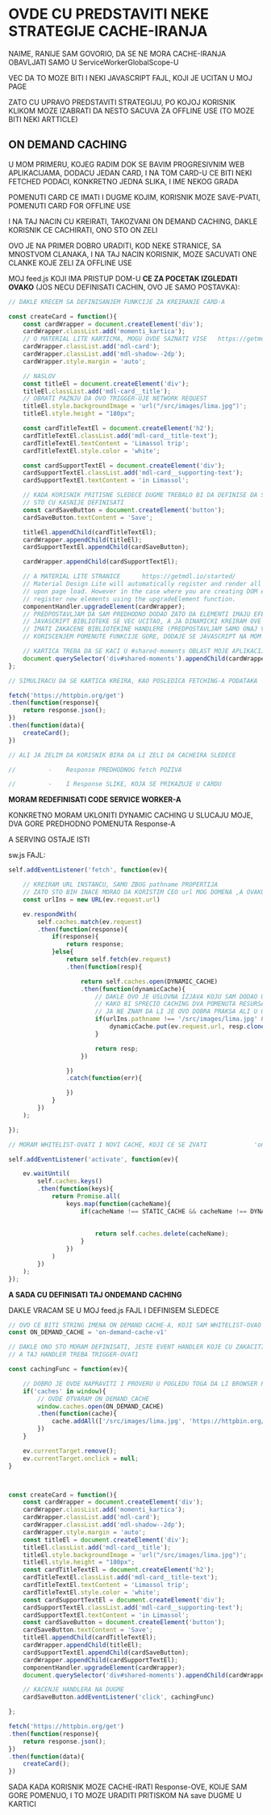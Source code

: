 # OVDE CU PREDSTAVITI NEKE STRATEGIJE CACHE-IRANJA

NAIME, RANIJE SAM GOVORIO, DA SE NE MORA CACHE-IRANJA OBAVLJATI SAMO U ServiceWorkerGlobalScope-U

VEC DA TO MOZE BITI I NEKI JAVASCRIPT FAJL, KOJI JE UCITAN U MOJ PAGE

ZATO CU UPRAVO PREDSTAVITI STRATEGIJU, PO KOJOJ KORISNIK KLIKOM MOZE IZABRATI DA NESTO SACUVA ZA OFFLINE USE (TO MOZE BITI NEKI ARTTICLE)

## ON DEMAND CACHING

U MOM PRIMERU, KOJEG RADIM DOK SE BAVIM PROGRESIVNIM WEB APLIKACIJAMA, DODACU JEDAN CARD, I NA TOM CARD-U CE BITI NEKI FETCHED PODACI, KONKRETNO JEDNA SLIKA, I IME NEKOG GRADA

POMENUTI CARD CE IMATI I DUGME KOJIM, KORISNIK MOZE SAVE-PVATI, POMENUTI CARD FOR OFFLINE USE

I NA TAJ NACIN CU KREIRATI, TAKOZVANI ON DEMAND CACHING, DAKLE KORISNIK CE CACHIRATI, ONO STO ON ZELI

OVO JE NA PRIMER DOBRO URADITI, KOD NEKE STRANICE, SA MNOSTVOM CLANAKA, I NA TAJ NACIN KORISNIK, MOZE SACUVATI ONE CLANKE KOJE ZELI ZA OFFLINE USE

MOJ feed.js KOJI IMA PRISTUP DOM-U **CE ZA POCETAK IZGLEDATI OVAKO** (JOS NECU DEFINISATI CACHIN, OVO JE SAMO POSTAVKA):

```javascript
// DAKLE KRECEM SA DEFINISANJEM FUNKCIJE ZA KREIRANJE CARD-A

const createCard = function(){
    const cardWrapper = document.createElement('div');
    cardWrapper.classList.add('momenti_kartica');
    // O MATERIAL LITE KARTICMA, MOGU OVDE SAZNATI VISE   https://getmdl.io/components/index.html#cards-section
    cardWrapper.classList.add('mdl-card');
    cardWrapper.classList.add('mdl-shadow--2dp');
    cardWrapper.style.margin = 'auto';

    // NASLOV
    const titleEl = document.createElement('div');
    titleEl.classList.add('mdl-card__title');
    // OBRATI PAZNJU DA OVO TRIGGER-UJE NETWORK REQUEST
    titleEl.style.backgroundImage = 'url("/src/images/lima.jpg")';
    titleEl.style.height = "180px";

    const cardTitleTextEl = document.createElement('h2');
    cardTitleTextEl.classList.add('mdl-card__title-text');
    cardTitleTextEl.textContent = 'Limassol trip';
    cardTitleTextEl.style.color = 'white';

    const cardSupportTextEl = document.createElement('div');
    cardSupportTextEl.classList.add('mdl-card__supporting-text');
    cardSupportTextEl.textContent = 'in Limassol';

    // KADA KORISNIK PRITISNE SLEDECE DUGME TREBALO BI DA DEFINISE DA SE CARD CUVA OFFLINE
    // STO CU KASNIJE DEFINISATI
    const cardSaveButton = document.createElement('button');
    cardSaveButton.textContent = 'Save';

    titleEl.appendChild(cardTitleTextEl);
    cardWrapper.appendChild(titleEl);
    cardSupportTextEl.appendChild(cardSaveButton);

    cardWrapper.appendChild(cardSupportTextEl);

    // A MATERIAL LITE STRANICE      https://getmdl.io/started/
    // Material Design Lite will automatically register and render all elements marked with MDL classes
    // upon page load. However in the case where you are creating DOM elements dynamically you need to 
    // register new elements using the upgradeElement function.
    componentHandler.upgradeElement(cardWrapper);
    // PREDPOSTAVLJAM DA SAM PREDHODNO DODAO ZATO DA ELEMENTI IMAJU EFEKAT KOJI JE DODAT JAVASCRIPT-OM
    // JAVASCRIPT BIBLIOTEKE SE VEC UCITAO, A JA DINAMICKI KREIRAM OVE ELEMENTE, TAKO DA ONI NECE
    // IMATI ZAKACENE BIBLIOTEKINE HANDLERE (PREDPOSTAVLJAM SAMO ONAJ VEZAN ZA RIPPLE EFFECT)
    // KORISCENJEM POMENUTE FUNKCIJE GORE, DODAJE SE JAVASCRIPT NA MOM DINAMICKI KREIRANO MELEMENTU

    // KARTICA TREBA DA SE KACI U #shared-moments OBLAST MOJE APLIKACIJE
    document.querySelector('div#shared-moments').appendChild(cardWrapper);
};

// SIMULIRACU DA SE KARTICA KREIRA, KAO POSLEDICA FETCHING-A PODATAKA

fetch('https://httpbin.org/get')
.then(function(response){
    return response.json();
})
.then(function(data){
    createCard();
})

// ALI JA ZELIM DA KORISNIK BIRA DA LI ZELI DA CACHEIRA SLEDECE

//         -    Response PREDHODNOG fetch POZIVA

//         -    I Response SLIKE, KOJA SE PRIKAZUJE U CARDU
```

**MORAM REDEFINISATI CODE SERVICE WORKER-A**

KONKRETNO MORAM UKLONITI DYNAMIC CACHING U SLUCAJU MOJE, DVA GORE PREDHODNO POMENUTA Response-A

A SERVING OSTAJE ISTI

sw.js FAJL:

```javascript
self.addEventListener('fetch', function(ev){

    // KREIRAM URL INSTANCU, SAMO ZBOG pathname PROPERTIJA
    // ZATO STO BIH INACE MORAO DA KORISTIM CEO url MOG DOMENA ,A OVAKO IMAM pathname OPECIJU
    const urlIns = new URL(ev.request.url)

    ev.respondWith(
        self.caches.match(ev.request)
        .then(function(response){
            if(response){
                return response;
            }else{
                return self.fetch(ev.request)
                .then(function(resp){

                    return self.caches.open(DYNAMIC_CACHE)
                    .then(function(dynamicCache){
                        // DAKLE OVO JE USLOVNA IZJAVA KOJU SAM DODAO U MOM PRIMERU
                        // KAKO BI SPRECIO CACHING DVA POMENUTA RESURSA
                        // JA NE ZNAM DA LI JE OVO DOBRA PRAKSA ALI U OVOM MOM PRIMERU CE POSLUZITI
                        if(urlIns.pathname !== '/src/images/lima.jpg' && ev.request.url !== 'https://httpbin.org/get'){
                            dynamicCache.put(ev.request.url, resp.clone());
                        }

                        return resp;
                    })

                })
                .catch(function(err){

                })
            }
        })
    );

});

// MORAM WHITELIST-OVATI I NOVI CACHE, KOJI CE SE ZVATI             'on-demand-cache-v1'

self.addEventListener('activate', function(ev){

    ev.waitUntil(
        self.caches.keys()
        .then(function(keys){
            return Promise.all(
                keys.map(function(cacheName){
                    if(cacheName !== STATIC_CACHE && cacheName !== DYNAMIC_CACHE && caheName !== 'on-demand-cache-v1'){  // SADA NI ON DEMAND CACHE NECE BITI OBRISAN
                                                                                    // AKO CACHE-I NEMAJU IMENA, KOJA REFERENCIRAJU DVE
                                                                                    // VARIJABLE
                        return self.caches.delete(cacheName);                       // UKLOANJAM IH
                    }
                })
            )
        })
    );
});

```

**A SADA CU DEFINISATI TAJ ONDEMAND CACHING**

DAKLE VRACAM SE U MOJ feed.js FAJL I DEFINISEM SLEDECE

```javascript
// OVO CE BITI STRING IMENA ON DEMAND CACHE-A, KOJI SAM WHITELIST-OVAO U SERVICE WORKERU, CISTO DA GA NE BI OBRISAO
const ON_DEMAND_CACHE = 'on-demand-cache-v1'

// DAKLE ONO STO MORAM DEFINISATI, JESTE EVENT HANDLER KOJE CU ZAKACITI NA BUTTON MOG CARDA
// A TAJ HANDLER TREBA TRIGGER-OVATI

const cachingFunc = function(ev){

    // DOBRO JE OVDE NAPRAVITI I PROVERU U POGLEDU TOGA DA LI BROWSER PODRZAVA caches
    if('caches' in window){
        // OVDE OTVARAM ON_DEMAND_CACHE
        window.caches.open(ON_DEMAND_CACHE)
        .then(function(cache){
            cache.addAll(['/src/images/lima.jpg', 'https://httpbin.org/get']);
        })
    }

    ev.currentTarget.remove();
    ev.currentTarget.onclick = null;
}



const createCard = function(){
    const cardWrapper = document.createElement('div');
    cardWrapper.classList.add('momenti_kartica');
    cardWrapper.classList.add('mdl-card');
    cardWrapper.classList.add('mdl-shadow--2dp');
    cardWrapper.style.margin = 'auto';
    const titleEl = document.createElement('div');
    titleEl.classList.add('mdl-card__title');
    titleEl.style.backgroundImage = 'url("/src/images/lima.jpg")';
    titleEl.style.height = "180px";
    const cardTitleTextEl = document.createElement('h2');
    cardTitleTextEl.classList.add('mdl-card__title-text');
    cardTitleTextEl.textContent = 'Limassol trip';
    cardTitleTextEl.style.color = 'white';
    const cardSupportTextEl = document.createElement('div');
    cardSupportTextEl.classList.add('mdl-card__supporting-text');
    cardSupportTextEl.textContent = 'in Limassol';
    const cardSaveButton = document.createElement('button');
    cardSaveButton.textContent = 'Save';
    titleEl.appendChild(cardTitleTextEl);
    cardWrapper.appendChild(titleEl);
    cardSupportTextEl.appendChild(cardSaveButton);
    cardWrapper.appendChild(cardSupportTextEl);
    componentHandler.upgradeElement(cardWrapper);
    document.querySelector('div#shared-moments').appendChild(cardWrapper);

    // KACENJE HANDLERA NA DUGME
    cardSaveButton.addEventListener('click', cachingFunc)

};

fetch('https://httpbin.org/get')
.then(function(response){
    return response.json();
})
.then(function(data){
    createCard();
})

```

SADA KADA KORISNIK MOZE CACHE-IRATI Response-OVE, KOIJE SAM GORE POMENUO, I TO MOZE URADITI PRITISKOM NA save DUGME U KARTICI
